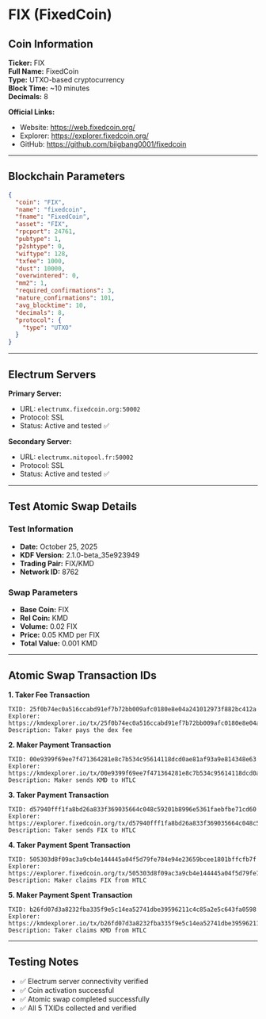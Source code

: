 # FIX (FixedCoin)

## Coin Information

**Ticker:** FIX  
**Full Name:** FixedCoin  
**Type:** UTXO-based cryptocurrency  
**Block Time:** ~10 minutes  
**Decimals:** 8

**Official Links:**
- Website: https://web.fixedcoin.org/
- Explorer: https://explorer.fixedcoin.org/
- GitHub: https://github.com/biigbang0001/fixedcoin

---

## Blockchain Parameters
```json
{
  "coin": "FIX",
  "name": "fixedcoin",
  "fname": "FixedCoin",
  "asset": "FIX",
  "rpcport": 24761,
  "pubtype": 1,
  "p2shtype": 0,
  "wiftype": 128,
  "txfee": 1000,
  "dust": 10000,
  "overwintered": 0,
  "mm2": 1,
  "required_confirmations": 3,
  "mature_confirmations": 101,
  "avg_blocktime": 10,
  "decimals": 8,
  "protocol": {
    "type": "UTXO"
  }
}
```

---

## Electrum Servers

**Primary Server:**
- URL: `electrumx.fixedcoin.org:50002`
- Protocol: SSL
- Status: Active and tested ✅

**Secondary Server:**
- URL: `electrumx.nitopool.fr:50002`
- Protocol: SSL
- Status: Active and tested ✅

---

## Test Atomic Swap Details

### Test Information
- **Date:** October 25, 2025
- **KDF Version:** 2.1.0-beta_35e923949
- **Trading Pair:** FIX/KMD
- **Network ID:** 8762

### Swap Parameters
- **Base Coin:** FIX
- **Rel Coin:** KMD
- **Volume:** 0.02 FIX
- **Price:** 0.05 KMD per FIX
- **Total Value:** 0.001 KMD

---

## Atomic Swap Transaction IDs

**1. Taker Fee Transaction**
```
TXID: 25f0b74ec0a516ccabd91ef7b72bb009afc0180e8e04a241012973f882bc412a
Explorer: https://kmdexplorer.io/tx/25f0b74ec0a516ccabd91ef7b72bb009afc0180e8e04a241012973f882bc412a
Description: Taker pays the dex fee
```

**2. Maker Payment Transaction**
```
TXID: 00e9399f69ee7f471364281e8c7b534c95614118dcd0ae81af93a9e814348e63
Explorer: https://kmdexplorer.io/tx/00e9399f69ee7f471364281e8c7b534c95614118dcd0ae81af93a9e814348e63
Description: Maker sends KMD to HTLC
```

**3. Taker Payment Transaction**
```
TXID: d57940fff1fa8bd26a833f369035664c048c59201b8996e5361faebfbe71cd60
Explorer: https://explorer.fixedcoin.org/tx/d57940fff1fa8bd26a833f369035664c048c59201b8996e5361faebfbe71cd60
Description: Taker sends FIX to HTLC
```

**4. Taker Payment Spent Transaction**
```
TXID: 505303d8f09ac3a9cb4e144445a04f5d79fe784e94e23659bcee1801bffcfb7f
Explorer: https://explorer.fixedcoin.org/tx/505303d8f09ac3a9cb4e144445a04f5d79fe784e94e23659bcee1801bffcfb7f
Description: Maker claims FIX from HTLC
```

**5. Maker Payment Spent Transaction**
```
TXID: b26fd07d3a8232fba335f9e5c14ea52741dbe39596211c4c85a2e5c643fa0598
Explorer: https://kmdexplorer.io/tx/b26fd07d3a8232fba335f9e5c14ea52741dbe39596211c4c85a2e5c643fa0598
Description: Taker claims KMD from HTLC
```

---

## Testing Notes

- ✅ Electrum server connectivity verified
- ✅ Coin activation successful
- ✅ Atomic swap completed successfully
- ✅ All 5 TXIDs collected and verified

